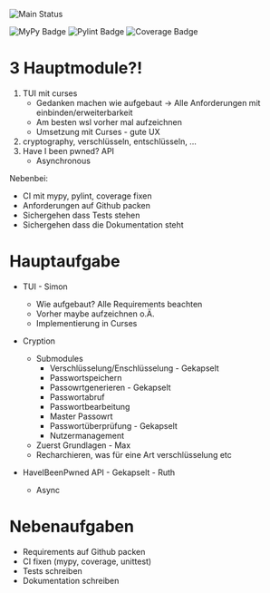 ![Main Status](https://img.shields.io/badge/Main%20Branch-Status-blue?style=flat&logo=githubactions&labelColor=%231e1e2e)

![MyPy Badge](https://img.shields.io/endpoint?url=https://gist.githubusercontent.com/DefinitelyNotSimon13/328c50761ab662216df5dfb1debb334a/raw/mypy_warnings.json)
![Pylint Badge](https://img.shields.io/endpoint?url=https://gist.githubusercontent.com/DefinitelyNotSimon13/328c50761ab662216df5dfb1debb334a/raw/pylint-score.json)
![Coverage Badge](https://img.shields.io/endpoint?url=https://gist.githubusercontent.com/DefinitelyNotSimon13/328c50761ab662216df5dfb1debb334a/raw/coverage.json)


# 3 Hauptmodule?!

1. TUI mit curses
    - Gedanken machen wie aufgebaut -> Alle Anforderungen mit einbinden/erweiterbarkeit
    - Am besten wsl vorher mal aufzeichnen
    - Umsetzung mit Curses - gute UX
2. cryptography, verschlüsseln, entschlüsseln, ...
3. Have I been pwned? API
    - Asynchronous

Nebenbei:
- CI mit mypy, pylint, coverage fixen
- Anforderungen auf Github packen
- Sichergehen dass Tests stehen
- Sichergehen dass die Dokumentation steht
# Hauptaufgabe
- TUI - Simon
  - Wie aufgebaut? Alle Requirements beachten
  - Vorher maybe aufzeichnen o.Ä.
  - Implementierung in Curses

- Cryption
  - Submodules
    - Verschlüsselung/Enschlüsselung - Gekapselt
    - Passwortspeichern
    - Passowrtgenerieren - Gekapselt
    - Passwortabruf 
    - Passwortbearbeitung 
    - Master Passowrt
    - Passwortüberprüfung - Gekapselt
    - Nutzermanagement
  - Zuerst Grundlagen - Max
  - Recharchieren, was für eine Art verschlüsselung etc

- HaveIBeenPwned API - Gekapselt - Ruth
  - Async
 
# Nebenaufgaben
- Requirements auf Github packen
- CI fixen (mypy, coverage, unittest)
- Tests schreiben
- Dokumentation schreiben
